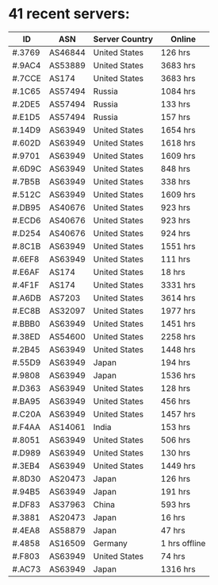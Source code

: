 # 41 recent servers:

| ID | ASN | Server Country | Online |
| ------ | ------ | ------ | ------ |
| #.3769 | AS46844 | United States | 126 hrs |
| #.9AC4 | AS53889 | United States | 3683 hrs |
| #.7CCE | AS174 | United States | 3683 hrs |
| #.1C65 | AS57494 | Russia | 1084 hrs |
| #.2DE5 | AS57494 | Russia | 133 hrs |
| #.E1D5 | AS57494 | Russia | 157 hrs |
| #.14D9 | AS63949 | United States | 1654 hrs |
| #.602D | AS63949 | United States | 1618 hrs |
| #.9701 | AS63949 | United States | 1609 hrs |
| #.6D9C | AS63949 | United States | 848 hrs |
| #.7B5B | AS63949 | United States | 338 hrs |
| #.512C | AS63949 | United States | 1609 hrs |
| #.DB95 | AS40676 | United States | 923 hrs |
| #.ECD6 | AS40676 | United States | 923 hrs |
| #.D254 | AS40676 | United States | 924 hrs |
| #.8C1B | AS63949 | United States | 1551 hrs |
| #.6EF8 | AS63949 | United States | 111 hrs |
| #.E6AF | AS174 | United States | 18 hrs |
| #.4F1F | AS174 | United States | 3331 hrs |
| #.A6DB | AS7203 | United States | 3614 hrs |
| #.EC8B | AS32097 | United States | 1977 hrs |
| #.BBB0 | AS63949 | United States | 1451 hrs |
| #.38ED | AS54600 | United States | 2258 hrs |
| #.2B45 | AS63949 | United States | 1448 hrs |
| #.55D9 | AS63949 | Japan | 194 hrs |
| #.9808 | AS63949 | Japan | 1536 hrs |
| #.D363 | AS63949 | United States | 128 hrs |
| #.BA95 | AS63949 | United States | 456 hrs |
| #.C20A | AS63949 | United States | 1457 hrs |
| #.F4AA | AS14061 | India | 153 hrs |
| #.8051 | AS63949 | United States | 506 hrs |
| #.D989 | AS63949 | United States | 130 hrs |
| #.3EB4 | AS63949 | United States | 1449 hrs |
| #.8D30 | AS20473 | Japan | 126 hrs |
| #.94B5 | AS63949 | Japan | 191 hrs |
| #.DF83 | AS37963 | China | 593 hrs |
| #.3881 | AS20473 | Japan | 16 hrs |
| #.4EA8 | AS58879 | Japan | 47 hrs |
| #.4858 | AS16509 | Germany | 1 hrs offline |
| #.F803 | AS63949 | United States | 74 hrs |
| #.AC73 | AS63949 | Japan | 1316 hrs |

